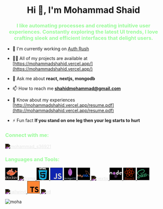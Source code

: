<h1 align="center">Hi 👋, I'm Mohammad Shaid</h1>
<h3 align="center" style="color: #98FB98;">I like automating processes and creating intuitive user experiences. Constantly exploring the latest UI trends, I love crafting sleek and efficient interfaces that delight users.</h3>

- 🔭 I'm currently working on [Auth Rush](https://auth-rush.vercel.app/)

- 👨‍💻 All of my projects are available at [https://mohammadshahid.vercel.app/](https://mohammadshahid.vercel.app/)

- 💬 Ask me about **react, nextjs, mongodb**

- 📫 How to reach me **shahidmohammad@gmail.com**

- 📄 Know about my experiences [http://mohammadshahid.vercel.app/resume.pdf](http://mohammadshahid.vercel.app/resume.pdf)

- ⚡ Fun fact **If you stand on one leg then your leg starts to hurt**

<h3 align="left" style="color: #98FB98;">Connect with me:</h3>
<p align="left">
<a href="https://twitter.com/mohamma" target="blank"><img align="center" src="https://raw.githubusercontent.com/rahuldkjain/github-profile-readme-generator/master/src/images/icons/Social/twitter.svg" alt="mohammad_s36921" height="30" width="40" style="filter: invert(100%);"/></a>
</p>

<h3 align="left" style="color: #98FB98;">Languages and Tools:</h3>
<p align="left"> <a href="https://www.docker.com/" target="_blank" rel="noreferrer"> <img src="https://raw.githubusercontent.com/devicons/devicon/master/icons/docker/docker-original-wordmark.svg" alt="docker" width="40" height="40" style="filter: invert(100%);"/> </a> <a href="https://www.figma.com/" target="_blank" rel="noreferrer"> <img src="https://www.vectorlogo.zone/logos/figma/figma-icon.svg" alt="figma" width="40" height="40" style="filter: invert(100%);"/> </a> <a href="https://www.w3.org/html/" target="_blank" rel="noreferrer"> <img src="https://raw.githubusercontent.com/devicons/devicon/master/icons/html5/html5-original-wordmark.svg" alt="html5" width="40" height="40" style="filter: invert(100%);"/> </a> <a href="https://developer.mozilla.org/en-US/docs/Web/JavaScript" target="_blank" rel="noreferrer"> <img src="https://raw.githubusercontent.com/devicons/devicon/master/icons/javascript/javascript-original.svg" alt="javascript" width="40" height="40" style="filter: invert(100%);"/> </a> <a href="https://www.mongodb.com/" target="_blank" rel="noreferrer"> <img src="https://raw.githubusercontent.com/devicons/devicon/master/icons/mongodb/mongodb-original-wordmark.svg" alt="mongodb" width="40" height="40" style="filter: invert(100%);"/> </a> <a href="https://www.mysql.com/" target="_blank" rel="noreferrer"> <img src="https://raw.githubusercontent.com/devicons/devicon/master/icons/mysql/mysql-original-wordmark.svg" alt="mysql" width="40" height="40" style="filter: invert(100%);"/> </a> <a href="https://nextjs.org/" target="_blank" rel="noreferrer"> <img src="https://cdn.worldvectorlogo.com/logos/nextjs-2.svg" alt="nextjs" width="40" height="40" style="filter: invert(100%);"/> </a> <a href="https://nodejs.org" target="_blank" rel="noreferrer"> <img src="https://raw.githubusercontent.com/devicons/devicon/master/icons/nodejs/nodejs-original-wordmark.svg" alt="nodejs" width="40" height="40" style="filter: invert(100%);"/> </a> <a href="https://reactjs.org/" target="_blank" rel="noreferrer"> <img src="https://raw.githubusercontent.com/devicons/devicon/master/icons/react/react-original-wordmark.svg" alt="react" width="40" height="40" style="filter: invert(100%);"/> </a> <a href="https://sass-lang.com" target="_blank" rel="noreferrer"> <img src="https://raw.githubusercontent.com/devicons/devicon/master/icons/sass/sass-original.svg" alt="sass" width="40" height="40" style="filter: invert(100%);"/> </a> <a href="https://tailwindcss.com/" target="_blank" rel="noreferrer"> <img src="https://www.vectorlogo.zone/logos/tailwindcss/tailwindcss-icon.svg" alt="tailwind" width="40" height="40" style="filter: invert(100%);"/> </a> <a href="https://www.typescriptlang.org/" target="_blank" rel="noreferrer"> <img src="https://raw.githubusercontent.com/devicons/devicon/master/icons/typescript/typescript-original.svg" alt="typescript" width="40" height="40" style="filter: invert(100%);"/> </a> <a href="https://www.adobe.com/products/xd.html" target="_blank" rel="noreferrer"> <img src="https://cdn.worldvectorlogo.com/logos/adobe-xd.svg" alt="xd" width="40" height="40" style="filter: invert(100%);"/> </a> </p>

<p><img align="center" src="https://github-readme-stats.vercel.app/api/top-langs?username=moh&show_icons=true&locale=en&layout=compact&theme=dracula" alt="moha" /></p>
